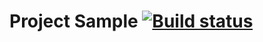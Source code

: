 # Project Sample [![Build status](https://ci.appveyor.com/api/projects/status/f8y33e020icl1krp/branch/main?svg=true)](https://ci.appveyor.com/project/Kashos/hw3-auto-qa60/branch/main)
